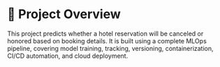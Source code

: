 # 📍 Project Overview
This project predicts whether a hotel reservation will be canceled or honored based on booking details.
It is built using a complete MLOps pipeline, covering model training, tracking, versioning, containerization, CI/CD automation, and cloud deployment.
